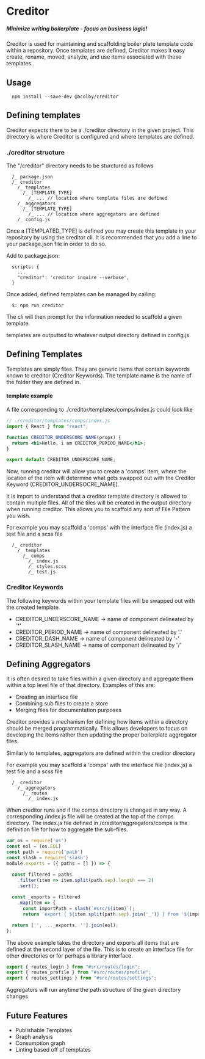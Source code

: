 # Creditor

##### Minimize writing boilerplate - focus on business logic!

Creditor is used for maintaining and scaffolding boiler plate template code within a repository. Once templates are defined, Creditor makes it easy create, rename, moved, analyze, and use items associated with these templates.

## Usage

```
  npm install --save-dev @acolby/creditor
```

## Defining templates

Creditor expects there to be a ./creditor directory in the given project. This directory is where Creditor is configured and where templates are defined.

### ./creditor structure

The "/creditor" directory needs to be sturctured as follows

```
  /_ package.json
  /_ creditor
    /_ templates
      /_ [TEMPLATE_TYPE]
        /_ ... // location where template files are defined
    /_ aggregators
      /_ [TEMPLATE_TYPE]
        /_ ... // location where aggregators are defined
    /_ config.js
```

Once a [TEMPLATED_TYPE] is defined you may create this template in your repository by using the creditor cli. It is recommended that you add a line to your package.json file in order to do so.

Add to package.json:

```
  scripts: {
    ...
    "creditor": 'creditor inquire --verbose',
  }
```

Once added, defined templates can be managed by calling:

```
  $: npm run creditor
```

The cli will then prompt for the information needed to scaffold a given template.

templates are outputted to whatever output directory defined in config.js.

## Defining Templates

Templates are simply files. They are generic items that contain keywords known to creditor (Creditor Keywords). The template name is the name of the folder they are defined in.

#### template example

A file corresponding to ./creditor/templates/comps/index.js could look like

```jsx
// ./creditor/templates/comps/index.js
import { React } from "react";

function CREDITOR_UNDERSCORE_NAME(props) {
  return <h1>Hello, i am CREDITOR_PERIOD_NAME</h1>;
}

export default CREDITOR_UNDERSCORE_NAME;
```

Now, running creditor will allow you to create a 'comps' item, where the location of the item will determine what gets swapped out with the Creditor Keyword (CREDITOR_UNDERSOCRE_NAME).

It is import to understand that a creditor template directory is allowed to contain multiple files. All of the tiles will be created in the output directory when running creditor. This allows you to scaffold any sort of File Pattern you wish.

For example you may scaffold a 'comps' with the interface file (index.js) a test file and a scss file

```
  /_ creditor
    /_ templates
      /_ comps
        /_ index.js
        /_ styles.scss
        /_ test.js
```

### Creditor Keywords

The following keywords within your template files will be swapped out with the created template.

- CREDITOR_UNDERSCORE_NAME -> name of component delineated by '\*'
- CREDITOR_PERIOD_NAME -> name of component delineated by '.'
- CREDITOR_DASH_NAME -> name of component delineated by '-'
- CREDITOR_SLASH_NAME -> name of component delineated by '/'

## Defining Aggregators

It is often desired to take files within a given directory and aggregate them within a top level file of that directory. Examples of this are:

- Creating an interface file
- Combining sub files to create a store
- Merging files for documentation purposes

Creditor provides a mechanism for defining how items within a directory should be merged programmatically. This allows developers to focus on developing the items rather then updating the proper boilerplate aggregator files.

Similarly to templates, aggregators are defined within the creditor directory

For example you may scaffold a 'comps' with the interface file (index.js) a test file and a scss file

```
  /_ creditor
    /_ aggregators
      /_ routes
        /_ index.js
```

When creditor runs and if the comps directory is changed in any way. A corresponding /index.js file will be created at the top of the comps directory. The index.js file defined in /creditor/aggregators/comps is the definition file for how to aggregate the sub-files.

```js
var os = require('os')
const eol = (os.EOL)
const path = require('path')
const slash = require('slash')
module.exports = ({ paths = [] }) => {

  const filtered = paths
    .filter(item => item.split(path.sep).length === 2)
    .sort();
  
  const _exports = filtered
    .map(item => {
      const importPath = slash(`#src/${item}`);
      return `export { ${item.split(path.sep).join('_')} } from '${importPath}';`});  //incorporate path.sep

  return ['', ..._exports, ''].join(eol);
};
```

The above example takes the directory and exports all items that are defined at the second layer of the file. This is to create an interface file for other directories or for perhaps a library interface.

```js
export { routes_login } from "#src/routes/login";
export { routes_profile } from "#src/routes/profile";
export { routes_settings } from "#src/routes/settings";
```

Aggregators will run anytime the path structure of the given directory changes

## Future Features

- Publishable Templates
- Graph analysis
- Consumption graph
- Linting based off of templates
